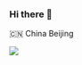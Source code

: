### Hi there 👋

🇨🇳 China Beijing

<img src="https://github-readme-stats.vercel.app/api?username=wyq2214368&count_private=true&show_icons=true&&bg_color=30,42b3ff,cb1597&title_color=fff&text_color=fff&icon_color=fff&&hide_title=true" />
